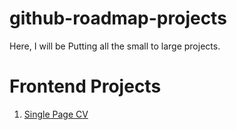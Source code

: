 # github-roadmap-projects
Here, I will be Putting all the small to large projects.


# Frontend Projects
1) [Single Page CV](https://roadmap.sh/projects/single-page-cv)